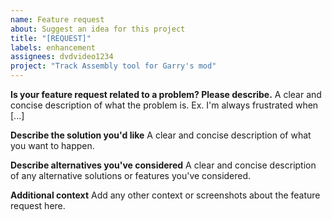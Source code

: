 ```yaml
---
name: Feature request
about: Suggest an idea for this project
title: "[REQUEST]"
labels: enhancement
assignees: dvdvideo1234
project: "Track Assembly tool for Garry's mod"
---
```


**Is your feature request related to a problem? Please describe.**
A clear and concise description of what the problem is. Ex. I'm always frustrated when [...]

**Describe the solution you'd like**
A clear and concise description of what you want to happen.

**Describe alternatives you've considered**
A clear and concise description of any alternative solutions or features you've considered.

**Additional context**
Add any other context or screenshots about the feature request here.
